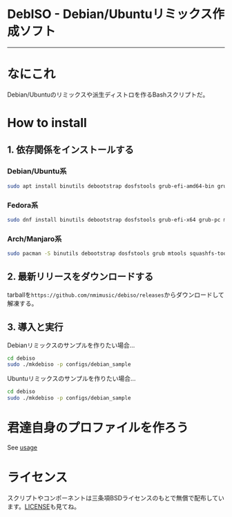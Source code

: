 # DebISO - Debian/Ubuntuリミックス作成ソフト
----
# なにこれ
Debian/Ubuntuのリミックスや派生ディストロを作るBashスクリプトだ。

# How to install
## 1. 依存関係をインストールする
### Debian/Ubuntu系
```bash
sudo apt install binutils debootstrap dosfstools grub-efi-amd64-bin grub-pc-bin mtools squashfs-tools unzip xorriso
```

### Fedora系
```bash
sudo dnf install binutils debootstrap dosfstools grub-efi-x64 grub-pc mtools squashfs-tools unzip xorriso
```

### Arch/Manjaro系
```bash
sudo pacman -S binutils debootstrap dosfstools grub mtools squashfs-tools unzip xorriso
```

## 2. 最新リリースをダウンロードする
tarballを`https://github.com/nmimusic/debiso/releases`からダウンロードして解凍する。

## 3. 導入と実行
Debianリミックスのサンプルを作りたい場合…
```bash
cd debiso
sudo ./mkdebiso -p configs/debian_sample
```

Ubuntuリミックスのサンプルを作りたい場合…
```bash
cd debiso
sudo ./mkdebiso -p configs/debian_sample
```

# 君達自身のプロファイルを作ろう
See [usage](https://github.com/nmimusic/debiso/wiki/usage)

# ライセンス
スクリプトやコンポーネントは三条項BSDライセンスのもとで無償で配布しています。[LICENSE](LICENSE)も見てね。
